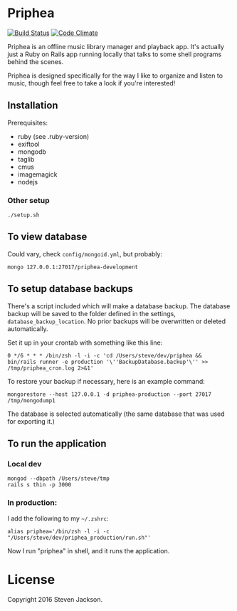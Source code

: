 # Priphea

[![Build Status](https://travis-ci.org/stevejackson/priphea.svg?branch=travis-ci)](https://travis-ci.org/stevejackson/priphea)
[![Code Climate](https://codeclimate.com/github/stevejackson/priphea/badges/gpa.svg)](https://codeclimate.com/github/stevejackson/priphea)

Priphea is an offline music library manager and playback app.
It's actually just a Ruby on Rails app running locally that talks to some shell programs behind the scenes.

Priphea is designed specifically for the way I like to organize and listen to music, though feel free to take a look if you're interested!

## Installation

Prerequisites:

* ruby (see .ruby-version)
* exiftool
* mongodb
* taglib
* cmus
* imagemagick
* nodejs

### Other setup

`./setup.sh`

## To view database

Could vary, check `config/mongoid.yml`, but probably:

```
mongo 127.0.0.1:27017/priphea-development
```

## To setup database backups

There's a script included which will make a database backup.
The database backup will be saved to the folder defined in the settings,
`database_backup_location`. No prior backups will be overwritten or deleted
automatically.

Set it up in your crontab with something like this line:

```
0 */6 * * * /bin/zsh -l -i -c 'cd /Users/steve/dev/priphea && bin/rails runner -e production '\''BackupDatabase.backup'\'' >> /tmp/priphea_cron.log 2>&1'
```

To restore your backup if necessary, here is an example command:

```
mongorestore --host 127.0.0.1 -d priphea-production --port 27017 /tmp/mongodump1
```

The database is selected automatically (the same database that was used for exporting it.)


## To run the application

### Local dev

```
mongod --dbpath /Users/steve/tmp
rails s thin -p 3000
```

### In production:

I add the following to my `~/.zshrc`:

```
alias priphea='/bin/zsh -l -i -c "/Users/steve/dev/priphea_production/run.sh"'
```

Now I run "priphea" in shell, and it runs the application.

# License

Copyright 2016 Steven Jackson.

